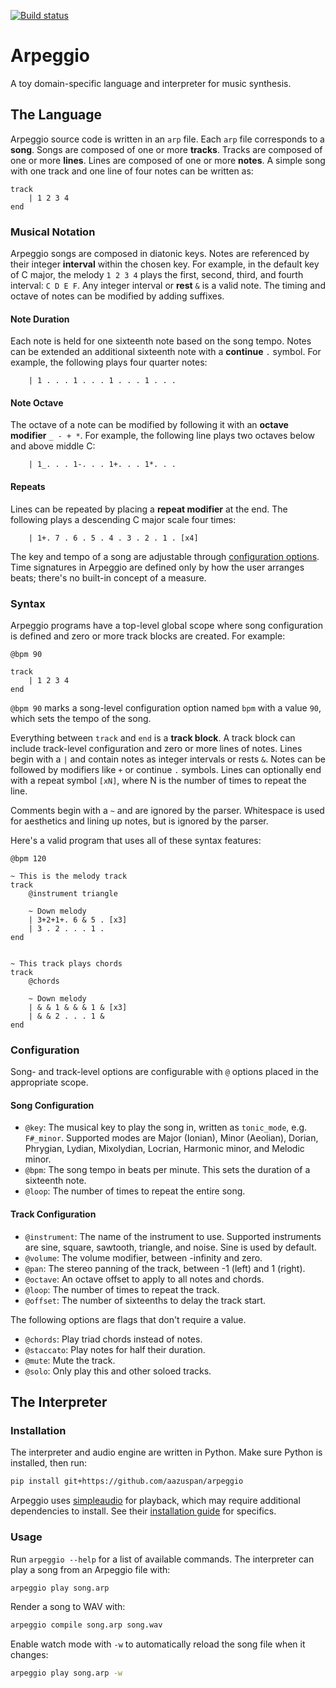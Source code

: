 [![Build status](https://github.com/aazuspan/arpeggio/actions/workflows/ci.yaml/badge.svg)](https://github.com/aazuspan/arpeggio/actions/workflows/ci.yaml)

# Arpeggio

A toy domain-specific language and interpreter for music synthesis.

## The Language

Arpeggio source code is written in an `arp` file. Each `arp` file corresponds to a **song**. Songs are composed of one or more **tracks**. Tracks are composed of one or more **lines**. Lines are composed of one or more **notes**. A simple song with one track and one line of four notes can be written as:

```
track
    | 1 2 3 4
end
```

### Musical Notation

Arpeggio songs are composed in diatonic keys. Notes are referenced by their integer **interval** within the chosen key. For example, in the default key of C major, the melody `1 2 3 4` plays the first, second, third, and fourth interval: `C D E F`. Any integer interval or **rest** `&` is a valid note. The timing and octave of notes can be modified by adding suffixes.

#### Note Duration

Each note is held for one sixteenth note based on the song tempo. Notes can be extended an additional sixteenth note with a **continue** `.` symbol. For example, the following plays four quarter notes:

```
    | 1 . . . 1 . . . 1 . . . 1 . . .
```

#### Note Octave

The octave of a note can be modified by following it with an **octave modifier** `_ - + *`. For example, the following line plays two octaves below and above middle C:

```
    | 1_. . . 1-. . . 1+. . . 1*. . .
```

#### Repeats

Lines can be repeated by placing a **repeat modifier** at the end. The following plays a descending C major scale four times:

```
    | 1+. 7 . 6 . 5 . 4 . 3 . 2 . 1 . [x4]
```

The key and tempo of a song are adjustable through [configuration options](#configuration). Time signatures in Arpeggio are defined only by how the user arranges beats; there's no built-in concept of a measure.

### Syntax

Arpeggio programs have a top-level global scope where song configuration is defined and zero or more track blocks are created. For example:

```
@bpm 90

track
    | 1 2 3 4
end
```

`@bpm 90` marks a song-level configuration option named `bpm` with a value `90`, which sets the tempo of the song. 

Everything between `track` and `end` is a **track block**. A track block can include track-level configuration and zero or more lines of notes. Lines begin with a `|` and contain notes as integer intervals or rests `&`. Notes can be followed by modifiers like `+` or continue `.` symbols. Lines can optionally end with a repeat symbol `[xN]`, where N is the number of times to repeat the line.

Comments begin with a `~` and are ignored by the parser. Whitespace is used for aesthetics and lining up notes, but is ignored by the parser. 

Here's a valid program that uses all of these syntax features:

```
@bpm 120

~ This is the melody track
track
    @instrument triangle

    ~ Down melody
    | 3+2+1+. 6 & 5 . [x3]
    | 3 . 2 . . . 1 .
end


~ This track plays chords
track
    @chords

    ~ Down melody
    | & & 1 & & & 1 & [x3]
    | & & 2 . . . 1 &
end
```

### Configuration

Song- and track-level options are configurable with `@` options placed in the appropriate scope.

#### Song Configuration

- `@key`: The musical key to play the song in, written as `tonic_mode`, e.g. `F#_minor`. Supported modes are Major (Ionian), Minor (Aeolian), Dorian, Phrygian, Lydian, Mixolydian, Locrian, Harmonic minor, and Melodic minor.
- `@bpm`: The song tempo in beats per minute. This sets the duration of a sixteenth note.
- `@loop`: The number of times to repeat the entire song.

#### Track Configuration

- `@instrument`: The name of the instrument to use. Supported instruments are sine, square, sawtooth, triangle, and noise. Sine is used by default.
- `@volume`: The volume modifier, between -infinity and zero.
- `@pan`: The stereo panning of the track, between -1 (left) and 1 (right).
- `@octave`: An octave offset to apply to all notes and chords.
- `@loop`: The number of times to repeat the track.
- `@offset`: The number of sixteenths to delay the track start.

The following options are flags that don't require a value.

- `@chords`: Play triad chords instead of notes.
- `@staccato`: Play notes for half their duration.
- `@mute`: Mute the track.
- `@solo`: Only play this and other soloed tracks.

## The Interpreter

### Installation

The interpreter and audio engine are written in Python. Make sure Python is installed, then run:

```bash
pip install git+https://github.com/aazuspan/arpeggio
```

Arpeggio uses [simpleaudio](https://simpleaudio.readthedocs.io/en/latest/index.html) for playback, which may require additional dependencies to install. See their [installation guide](https://simpleaudio.readthedocs.io/en/latest/installation.html) for specifics.

### Usage

Run `arpeggio --help` for a list of available commands. The interpreter can play a song from an Arpeggio file with:

```bash
arpeggio play song.arp
```

Render a song to WAV with:

```bash
arpeggio compile song.arp song.wav
```

Enable watch mode with `-w` to automatically reload the song file when it changes:

```bash
arpeggio play song.arp -w
```